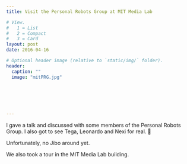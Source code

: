 ```yaml
---
title: Visit the Personal Robots Group at MIT Media Lab

# View.
#   1 = List
#   2 = Compact
#   3 = Card
layout: post
date: 2016-04-16

# Optional header image (relative to `static/img/` folder).
header:
  caption: ""
  image: "mitPRG.jpg"

  




---
```

I gave a talk and discussed with some members of the Personal Robots Group. I also got to see Tega, Leonardo and Nexi for real. 🙂

Unfortunately, no Jibo around yet.

We also took a tour in the MIT Media Lab building.

